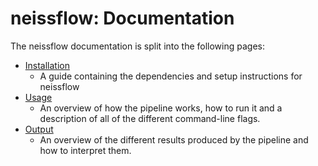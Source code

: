 # neissflow: Documentation

The neissflow documentation is split into the following pages:

- [Installation](installation.md)
  - A guide containing the dependencies and setup instructions for neissflow
- [Usage](usage.md)
  - An overview of how the pipeline works, how to run it and a description of all of the different command-line flags.
- [Output](output.md)
  - An overview of the different results produced by the pipeline and how to interpret them.
